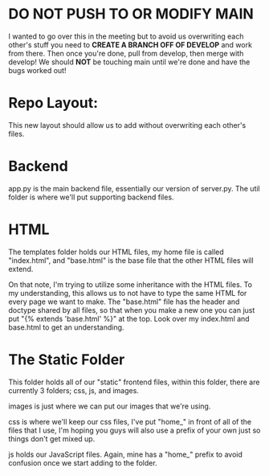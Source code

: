 # DO NOT PUSH TO OR MODIFY MAIN
I wanted to go over this in the meeting but to avoid us overwriting each other's stuff you need to **CREATE A BRANCH OFF OF DEVELOP** and work from there. Then once you're done, pull from develop, then merge with develop! We should **NOT** be touching main until we're done and have the bugs worked out!

# Repo Layout:
This new layout should allow us to add without overwriting each other's files.

# Backend
app.py is the main backend file, essentially our version of server.py. The util folder is where we'll put supporting backend files. 

# HTML
The templates folder holds our HTML files, my home file is called "index.html", and "base.html" is the base file that the other HTML files will extend.

On that note, I'm trying to utilize some inheritance with the HTML files. To my understanding, this allows us to not have to type the same HTML for every page we want to make. The "base.html" file has the header and doctype shared by all files, so that when you make a new one you can just put "{% extends 'base.html' %}" at the top. Look over my index.html and base.html to get an understanding.

# The Static Folder
This folder holds all of our "static" frontend files, within this folder, there are currently 3 folders; css, js, and images.

images is just where we can put our images that we're using.

css is where we'll keep our css files, I've put "home_" in front of all of the files that I use, I'm hoping you guys will also use a prefix of your own just so things don't get mixed up.

js holds our JavaScript files. Again, mine has a "home_" prefix to avoid confusion once we start adding to the folder.
